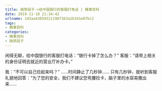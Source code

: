 ```yaml
---
title: 搞笑段子->给中国银行的客服打电话 | 糗事百科
date: 2019-11-18 21:34:42
urlname: 143aa43059321198f363a1b341e07bc2
tags: 
- 糗事百科
categories:
- 糗事百科
- 搞笑段子
---
```

闲得无聊，给中国银行的客服打电话：“银行卡掉了怎么办？” 客服：“请带上相关的身份证明去就近的营业厅补办卡。”

我：“不可以自己捡起来吗？” ……时间静止了几秒钟...... 只有几秒钟，就听到客服礼貌地回答：“为了您的安全，我们不建议您弯腰捡卡，脑子里的水容易撒出来……


